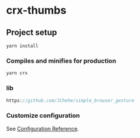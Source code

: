 # crx-thumbs

## Project setup
```
yarn install
```

### Compiles and minifies for production
```
yarn crx
```
### lib
```js
https://github.com/JChehe/simple_browser_gesture
```

### Customize configuration
See [Configuration Reference](https://cli.vuejs.org/config/).
